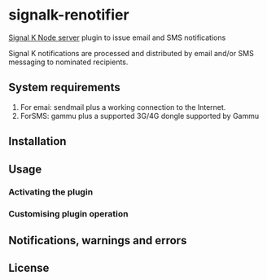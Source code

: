 # signalk-renotifier

[Signal K Node server](https://github.com/SignalK/signalk-server-node)
plugin to issue email and SMS notifications

Signal K notifications are processed and distributed by email and/or SMS messaging
to nominated recipients.

## System requirements

1. For emai: sendmail plus a working connection to the Internet.
2. ForSMS: gammu plus a supported 3G/4G dongle supported by Gammu

## Installation

## Usage

### Activating the plugin

### Customising plugin operation

## Notifications, warnings and errors

## License
